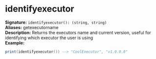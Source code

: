 # identifyexecutor
**Signature:** `identifyexecutor(): (string, string)` <br>
**Aliases:** getexecutorname <br>
**Description:** Returns the executors name and current version, useful for identifying which executor the user is using <br>
**Example:**
```lua
print(identifyexecutor()) --> "CoolExecutor", "v1.0.0.0"
```
